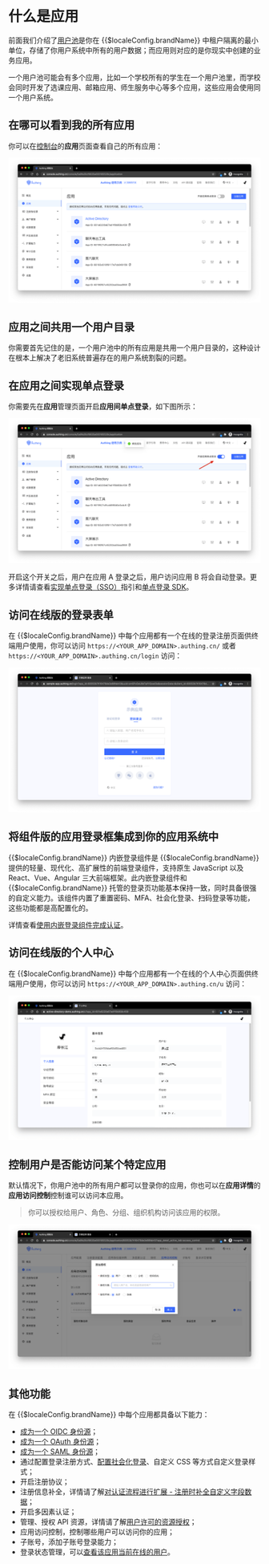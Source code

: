 # 什么是应用

<LastUpdated/>

前面我们介绍了[用户池](./user-pool.md)是你在 {{$localeConfig.brandName}} 中租户隔离的最小单位，存储了你用户系统中所有的用户数据；而应用则对应的是你现实中创建的业务应用。

一个用户池可能会有多个应用，比如一个学校所有的学生在一个用户池里，而学校会同时开发了选课应用、邮箱应用、师生服务中心等多个应用，这些应用会使用同一个用户系统。

## 在哪可以看到我的所有应用

你可以在[控制台](https://console.authing.cn)的**应用**页面查看自己的所有应用：

![](./images/Xnip2021-02-26_10-46-59.png)

## 应用之间共用一个用户目录

你需要首先记住的是，一个用户池中的所有应用是共用一个用户目录的，这种设计在根本上解决了老旧系统普遍存在的用户系统割裂的问题。

## 在应用之间实现单点登录

你需要先在**应用**管理页面开启**应用间单点登录**，如下图所示：

![](./images/Xnip2021-02-26_10-48-40.png)

开启这个开关之后，用户在应用 A 登录之后，用户访问应用 B 将会自动登录。更多详情请查看[实现单点登录（SSO）](/guides/app-new/sso/)指引和[单点登录 SDK](/reference/sdk-for-sso-spa.md)。

## 访问在线版的登录表单

在 {{$localeConfig.brandName}} 中每个应用都有一个在线的登录注册页面供终端用户使用，你可以访问 `https://<YOUR_APP_DOMAIN>.authing.cn/` 或者 `https://<YOUR_APP_DOMAIN>.authing.cn/login` 访问：

![](./images/Xnip2021-02-26_11-13-39.png)

## 将组件版的应用登录框集成到你的应用系统中

{{$localeConfig.brandName}} 内嵌登录组件是 {{$localeConfig.brandName}} 提供的轻量、现代化、高扩展性的前端登录组件，支持原生 JavaScript 以及 React、Vue、Angular 三大前端框架。此内嵌登录组件和 {{$localeConfig.brandName}} 托管的登录页功能基本保持一致，同时具备很强的自定义能力。该组件内置了重置密码、MFA、社会化登录、扫码登录等功能，这些功能都是高配置化的。

详情查看[使用内嵌登录组件完成认证](/guides/basics/authenticate-first-user/use-embeded-login-component/)。

## 访问在线版的个人中心

在 {{$localeConfig.brandName}} 中每个应用都有一个在线的个人中心页面供终端用户使用，你可以访问 `https://<YOUR_APP_DOMAIN>.authing.cn/u` 访问：

![](./images/Xnip2021-02-26_11-09-29.png)

## 控制用户是否能访问某个特定应用

默认情况下，你用户池中的所有用户都可以登录你的应用，你也可以在**应用详情**的**应用访问控制**控制谁可以访问本应用。

> 你可以授权给用户、角色、分组、组织机构访问该应用的权限。

![](./images/Xnip2021-02-26_11-18-20.png)

## 其他功能

在 {{$localeConfig.brandName}} 中每个应用都具备以下能力：

- [成为一个 OIDC 身份源](/guides/federation/oidc.md)；
- [成为一个 OAuth 身份源](/guides/federation/oauth.md)；
- [成为一个 SAML 身份源](/guides/federation/saml.md)；
- 通过配置登录注册方式、[配置社会化登录](/guides/connections)、自定义 CSS 等方式自定义登录样式；
- 开启注册协议；
- 注册信息补全，详情请了解[对认证流程进行扩展 - 注册时补全自定义字段数据](/guides/authentication/extensibility/user-defined-field.md)；
- 开启多因素认证；
- 管理、授权 API 资源，详情请了解[用户许可的资源授权](/guides/authorization/user-consent-authz.md)；
- 应用访问控制，控制哪些用户可以访问你的应用；
- 子账号，添加子账号登录能力；
- 登录状态管理，可以[查看该应用当前在线的用户](/guides/user/login-state.md)。

